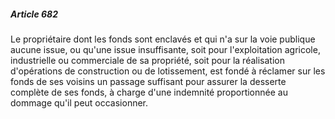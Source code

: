 ##### Article 682

Le propriétaire dont les fonds sont enclavés et qui n'a sur la voie publique aucune issue, ou qu'une issue insuffisante, soit pour l'exploitation agricole, industrielle ou commerciale de sa propriété, soit pour la réalisation d'opérations de construction ou de lotissement, est fondé à réclamer sur les fonds de ses voisins un passage suffisant pour assurer la desserte complète de ses fonds, à charge d'une indemnité proportionnée au dommage qu'il peut occasionner.

